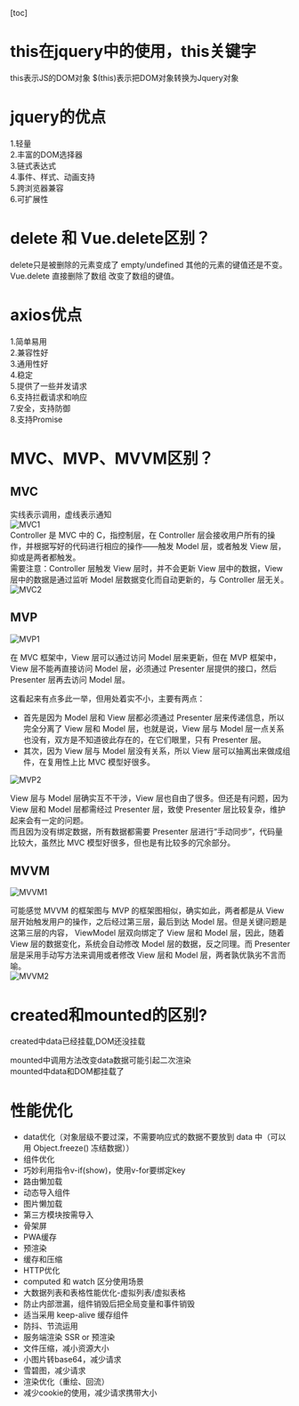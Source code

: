 [toc]  

# this在jquery中的使用，this关键字  
this表示JS的DOM对象
$(this)表示把DOM对象转换为Jquery对象  

# jquery的优点  
1.轻量  
2.丰富的DOM选择器  
3.链式表达式  
4.事件、样式、动画支持  
5.跨浏览器兼容  
6.可扩展性  

# delete 和 Vue.delete区别？  
delete只是被删除的元素变成了 empty/undefined 其他的元素的键值还是不变。  
Vue.delete 直接删除了数组 改变了数组的键值。  

# axios优点  
1.简单易用  
2.兼容性好  
3.通用性好  
4.稳定  
5.提供了一些并发请求  
6.支持拦截请求和响应  
7.安全，支持防御  
8.支持Promise  

# MVC、MVP、MVVM区别？  
## MVC  
实线表示调用，虚线表示通知  
![MVC1](https://raw.githubusercontent.com/github-fanjunyang/Notes/main/images/xx.png)  
Controller 是 MVC 中的 C，指控制层，在 Controller 层会接收用户所有的操作，并根据写好的代码进行相应的操作——触发 Model 层，或者触发 View 层，抑或是两者都触发。  
需要注意：Controller 层触发 View 层时，并不会更新 View 层中的数据，View 层中的数据是通过监听 Model 层数据变化而自动更新的，与 Controller 层无关。  
![MVC2](https://raw.githubusercontent.com/github-fanjunyang/Notes/main/images/MVC2.png)

## MVP  
![MVP1](https://raw.githubusercontent.com/github-fanjunyang/Notes/main/images/MVP1.png)

在 MVC 框架中，View 层可以通过访问 Model 层来更新，但在 MVP 框架中，View 层不能再直接访问 Model 层，必须通过 Presenter 层提供的接口，然后 Presenter 层再去访问 Model 层。

这看起来有点多此一举，但用处着实不小，主要有两点：  
* 首先是因为 Model 层和 View 层都必须通过 Presenter 层来传递信息，所以完全分离了 View 层和 Model 层，也就是说，View 层与 Model 层一点关系也没有，双方是不知道彼此存在的，在它们眼里，只有 Presenter 层。  
* 其次，因为 View 层与 Model 层没有关系，所以 View 层可以抽离出来做成组件，在复用性上比 MVC 模型好很多。  

![MVP2](https://raw.githubusercontent.com/github-fanjunyang/Notes/main/images/MVP2.png)  

View 层与 Model 层确实互不干涉，View 层也自由了很多。但还是有问题，因为 View 层和 Model 层都需经过 Presenter 层，致使 Presenter 层比较复杂，维护起来会有一定的问题。  
而且因为没有绑定数据，所有数据都需要 Presenter 层进行“手动同步”，代码量比较大，虽然比 MVC 模型好很多，但也是有比较多的冗余部分。  

## MVVM  
![MVVM1](https://raw.githubusercontent.com/github-fanjunyang/Notes/main/images/MVVM1.png)  

可能感觉 MVVM 的框架图与 MVP 的框架图相似，确实如此，两者都是从 View 层开始触发用户的操作，之后经过第三层，最后到达 Model 层。但是关键问题是这第三层的内容， ViewModel 层双向绑定了 View 层和 Model 层，因此，随着 View 层的数据变化，系统会自动修改 Model 层的数据，反之同理。而 Presenter 层是采用手动写方法来调用或者修改 View 层和 Model 层，两者孰优孰劣不言而喻。  
![MVVM2](https://raw.githubusercontent.com/github-fanjunyang/Notes/main/images/MVVM2.png)  


# created和mounted的区别?  
created中data已经挂载,DOM还没挂载  

mounted中调用方法改变data数据可能引起二次渲染  
mounted中data和DOM都挂载了   

# 性能优化  
* data优化（对象层级不要过深，不需要响应式的数据不要放到 data 中（可以用 Object.freeze() 冻结数据））  
* 组件优化  
* 巧妙利用指令v-if(show)，使用v-for要绑定key   
* 路由懒加载  
* 动态导入组件  
* 图片懒加载  
* 第三方模块按需导入  
* 骨架屏  
* PWA缓存  
* 预渲染  
* 缓存和压缩  
* HTTP优化  
* computed 和 watch 区分使用场景
* 大数据列表和表格性能优化-虚拟列表/虚拟表格
* 防止内部泄漏，组件销毁后把全局变量和事件销毁
* 适当采用 keep-alive 缓存组件
* 防抖、节流运用
* 服务端渲染 SSR or 预渲染   
* 文件压缩，减小资源大小  
* 小图片转base64，减少请求  
* 雪碧图，减少请求  
* 渲染优化（重绘、回流）  
* 减少cookie的使用，减少请求携带大小  




